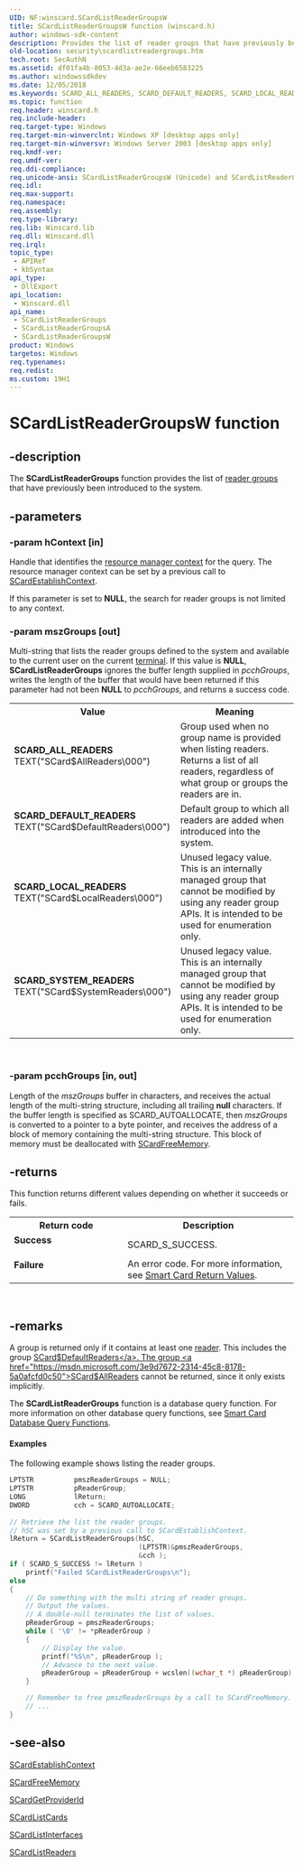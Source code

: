 ```yaml
---
UID: NF:winscard.SCardListReaderGroupsW
title: SCardListReaderGroupsW function (winscard.h)
author: windows-sdk-content
description: Provides the list of reader groups that have previously been introduced to the system.
old-location: security\scardlistreadergroups.htm
tech.root: SecAuthN
ms.assetid: df01fa4b-8053-4d3a-ae2e-66eeb6583225
ms.author: windowssdkdev
ms.date: 12/05/2018
ms.keywords: SCARD_ALL_READERS, SCARD_DEFAULT_READERS, SCARD_LOCAL_READERS, SCARD_SYSTEM_READERS, SCardListReaderGroups, SCardListReaderGroups function [Security], SCardListReaderGroupsA, SCardListReaderGroupsW, _smart_scardlistreadergroups, security.scardlistreadergroups, winscard/SCardListReaderGroups, winscard/SCardListReaderGroupsA, winscard/SCardListReaderGroupsW
ms.topic: function
req.header: winscard.h
req.include-header: 
req.target-type: Windows
req.target-min-winverclnt: Windows XP [desktop apps only]
req.target-min-winversvr: Windows Server 2003 [desktop apps only]
req.kmdf-ver: 
req.umdf-ver: 
req.ddi-compliance: 
req.unicode-ansi: SCardListReaderGroupsW (Unicode) and SCardListReaderGroupsA (ANSI)
req.idl: 
req.max-support: 
req.namespace: 
req.assembly: 
req.type-library: 
req.lib: Winscard.lib
req.dll: Winscard.dll
req.irql: 
topic_type:
 - APIRef
 - kbSyntax
api_type:
 - DllExport
api_location:
 - Winscard.dll
api_name:
 - SCardListReaderGroups
 - SCardListReaderGroupsA
 - SCardListReaderGroupsW
product: Windows
targetos: Windows
req.typenames: 
req.redist: 
ms.custom: 19H1
---
```


# SCardListReaderGroupsW function


## -description


The <b>SCardListReaderGroups</b> function provides the list of <a href="https://msdn.microsoft.com/ce589e18-02ac-42c2-b76b-776deb686bbd">reader groups</a> that have previously been introduced to the system.


## -parameters




### -param hContext [in]

Handle that identifies the <a href="https://msdn.microsoft.com/ce589e18-02ac-42c2-b76b-776deb686bbd">resource manager context</a> for the query. The resource manager context can be set by a previous call to <a href="https://msdn.microsoft.com/1cf9b005-b76c-4fc9-b4bd-a1ad8552535f">SCardEstablishContext</a>. 

If this parameter is set to <b>NULL</b>, the search for reader groups is not limited to any context.


### -param mszGroups [out]

Multi-string that lists the reader groups defined to the system and available to the current user on the current <a href="https://msdn.microsoft.com/11f2e098-1d1e-473b-90ff-7b86eb923e9f">terminal</a>. If this value is <b>NULL</b>, <b>SCardListReaderGroups</b> ignores the buffer length supplied in <i>pcchGroups</i>, writes the length of the buffer that would have been returned if this parameter had not been <b>NULL</b> to <i>pcchGroups</i>, and returns a success code.

<table>
<tr>
<th>Value</th>
<th>Meaning</th>
</tr>
<tr>
<td width="40%"><a id="SCARD_ALL_READERS"></a><a id="scard_all_readers"></a><dl>
<dt><b>SCARD_ALL_READERS</b></dt>
<dt>TEXT("SCard$AllReaders\000")</dt>
</dl>
</td>
<td width="60%">
Group used when no group name is provided when listing readers. Returns a list of all readers, regardless of what group or groups the readers are in.

</td>
</tr>
<tr>
<td width="40%"><a id="SCARD_DEFAULT_READERS"></a><a id="scard_default_readers"></a><dl>
<dt><b>SCARD_DEFAULT_READERS</b></dt>
<dt>TEXT("SCard$DefaultReaders\000")</dt>
</dl>
</td>
<td width="60%">
Default group to which all readers are added when introduced into the system.

</td>
</tr>
<tr>
<td width="40%"><a id="SCARD_LOCAL_READERS"></a><a id="scard_local_readers"></a><dl>
<dt><b>SCARD_LOCAL_READERS</b></dt>
<dt>TEXT("SCard$LocalReaders\000")</dt>
</dl>
</td>
<td width="60%">
Unused legacy value. This is an internally managed group that cannot be modified by using any reader group APIs. It is intended to be used for enumeration only.

</td>
</tr>
<tr>
<td width="40%"><a id="SCARD_SYSTEM_READERS"></a><a id="scard_system_readers"></a><dl>
<dt><b>SCARD_SYSTEM_READERS</b></dt>
<dt>TEXT("SCard$SystemReaders\000")</dt>
</dl>
</td>
<td width="60%">
Unused legacy value. This is an internally managed group that cannot be modified by using any reader group APIs. It is intended to be used for enumeration only.

</td>
</tr>
</table>
 


### -param pcchGroups [in, out]

Length of the <i>mszGroups</i> buffer in characters, and receives the actual length of the multi-string structure, including all trailing <b>null</b> characters. If the buffer length is specified as SCARD_AUTOALLOCATE, then <i>mszGroups</i> is converted to a pointer to a byte pointer, and receives the address of a block of memory containing the multi-string structure. This block of memory must be deallocated with 
<a href="https://msdn.microsoft.com/d41d3891-671b-4129-8034-b251af983830">SCardFreeMemory</a>.


## -returns



This function returns different values depending on whether it succeeds or fails.

<table>
<tr>
<th>Return code</th>
<th>Description</th>
</tr>
<tr>
<td width="40%">
<dl>
<dt><b>Success</b></dt>
</dl>
</td>
<td width="60%">
SCARD_S_SUCCESS.

</td>
</tr>
<tr>
<td width="40%">
<dl>
<dt><b>Failure</b></dt>
</dl>
</td>
<td width="60%">
An error code. For more information, see 
<a href="https://msdn.microsoft.com/en-us/library/Aa374738(v=VS.85).aspx">Smart Card Return Values</a>.

</td>
</tr>
</table>
 




## -remarks



A group is returned only if it contains at least one <a href="https://msdn.microsoft.com/ce589e18-02ac-42c2-b76b-776deb686bbd">reader</a>. This includes the group <a href="https://msdn.microsoft.com/3e9d7672-2314-45c8-8178-5a0afcfd0c50">SCard$DefaultReaders</a>. The group <a href="https://msdn.microsoft.com/3e9d7672-2314-45c8-8178-5a0afcfd0c50">SCard$AllReaders</a> cannot be returned, since it only exists implicitly.

The <b>SCardListReaderGroups</b> function is a database query function. For more information on other database query functions, see 
<a href="https://msdn.microsoft.com/a30cbb99-522c-4752-bfcd-75be608785f1">Smart Card Database Query Functions</a>.


#### Examples

The following example  shows listing the reader groups.


```cpp
LPTSTR          pmszReaderGroups = NULL;
LPTSTR          pReaderGroup;
LONG            lReturn;
DWORD           cch = SCARD_AUTOALLOCATE;
    
// Retrieve the list the reader groups.
// hSC was set by a previous call to SCardEstablishContext.
lReturn = SCardListReaderGroups(hSC,
                                (LPTSTR)&pmszReaderGroups,
                                &cch );
if ( SCARD_S_SUCCESS != lReturn )
    printf("Failed SCardListReaderGroups\n");
else
{
    // Do something with the multi string of reader groups.
    // Output the values.
    // A double-null terminates the list of values.
    pReaderGroup = pmszReaderGroups;
    while ( '\0' != *pReaderGroup )
    {
        // Display the value.
        printf("%S\n", pReaderGroup );
        // Advance to the next value.
        pReaderGroup = pReaderGroup + wcslen((wchar_t *) pReaderGroup) + 1;
    }

    // Remember to free pmszReaderGroups by a call to SCardFreeMemory.
    // ...
}

```





## -see-also




<a href="https://msdn.microsoft.com/1cf9b005-b76c-4fc9-b4bd-a1ad8552535f">SCardEstablishContext</a>



<a href="https://msdn.microsoft.com/d41d3891-671b-4129-8034-b251af983830">SCardFreeMemory</a>



<a href="https://msdn.microsoft.com/6e0f42af-9ac1-469b-b241-939d64676d99">SCardGetProviderId</a>



<a href="https://msdn.microsoft.com/b8ecbb8c-e1fb-485b-9a2c-20e6edf25cf1">SCardListCards</a>



<a href="https://msdn.microsoft.com/2460c133-3ad4-4f73-9f55-56fc3bab9cdb">SCardListInterfaces</a>



<a href="https://msdn.microsoft.com/b50218f1-e960-4838-b44b-6c71fa94a0ad">SCardListReaders</a>
 

 

